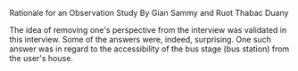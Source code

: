 Rationale for an Observation Study
By
Gian Sammy and Ruot Thabac Duany

The idea of removing one's perspective from the interview was validated in this interview. Some of the answers were, indeed, surprising. One such answer was in regard to the accessibility of the bus stage (bus station) from the user's house.

